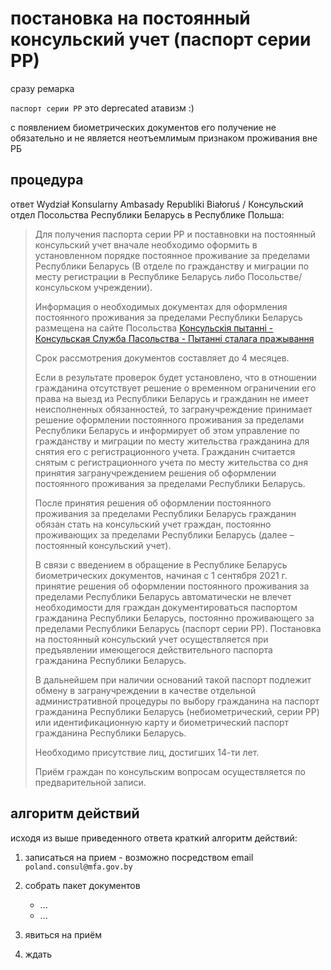 # постановка на постоянный консульский учет (паспорт серии РР)

сразу ремарка

`паспорт серии РР` это deprecated атавизм :)

с появлением биометрических документов его получение не обязательно и не является неотъемлимым признаком проживания вне РБ

## процедура

ответ Wydział Konsularny Ambasady Republiki Białoruś / Консульский отдел Посольства Республики Беларусь в Республике Польша:

> Для получения паспорта серии РР и поставновки на постоянный консульский учет вначале необходимо оформить в установленном порядке постоянное проживание за пределами Республики Беларусь (В отделе по гражданству и миграции по месту регистрации  в Республике Беларусь либо Посольстве/консульском учреждении).
>
> Информация о необходимых документах для оформления постоянного проживания за пределами Республики Беларусь размещена на сайте Посольства [Консульскія пытанні - Консульская Служба Пасольства - Пытанні сталага пражывання](https://poland.mfa.gov.by/be/consular_issues/embcon/pj/)
>
> Срок рассмотрения документов составляет до 4 месяцев.
>
> Если в результате проверок будет установлено, что в отношении гражданина отсутствует решение о временном ограничении его права на выезд из Республики Беларусь и гражданин не имеет неисполненных обязанностей, то загранучреждение принимает решение оформлении постоянного проживания за пределами Республики Беларусь и информирует об этом управление по гражданству и миграции по месту жительства гражданина для снятия его с регистрационного учета. Гражданин считается снятым с регистрационного учета по месту жительства со дня принятия загранучреждением решения об оформлении постоянного проживания за пределами Республики Беларусь.
>
> После принятия решения об оформлении постоянного проживания за пределами Республики Беларусь гражданин обязан стать на консульский учет граждан, постоянно проживающих за пределами Республики Беларусь (далее – постоянный консульский учет).
>
> В связи с введением в обращение в Республике Беларусь биометрических документов, начиная с 1 сентября 2021 г. принятие решения об оформлении постоянного проживания за пределами Республики Беларусь автоматически не влечет необходимости для граждан документироваться паспортом гражданина Республики Беларусь, постоянно проживающего за пределами Республики Беларусь (паспорт серии РР). Постановка на постоянный консульский учет осуществляется при предъявлении имеющегося действительного паспорта гражданина Республики Беларусь.
>
> В дальнейшем при наличии оснований такой паспорт подлежит обмену в загранучреждении в качестве отдельной административной процедуры по выбору гражданина на паспорт гражданина Республики Беларусь (небиометрический, серии РР) или идентификационную карту и биометрический паспорт гражданина Республики Беларусь.
>
> Необходимо присутствие лиц, достигших 14-ти лет.
>
> Приём граждан по консульским вопросам осуществляется по предварительной записи.

## алгоритм действий

исходя из выше приведенного ответа краткий алгоритм действий:

1. записаться на прием - возможно посредством email `poland.consul@mfa.gov.by`
2. собрать пакет документов

    - ...
    - ...

3. явиться на приём
4. ждать
